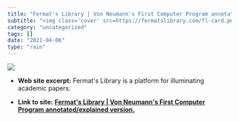 ```yaml
---
title: "Fermat's Library | Von Neumann's First Computer Program annotated/explained version."
subtitle: "<img class='cover' src=https://fermatslibrary.com/fl-card.png>"
category: "uncategorized"
tags: []
date: "2021-04-06"
type: "rain"
---
```

<img class="cover" src=https://fermatslibrary.com/fl-card.png>



* **Web site excerpt:** Fermat's Library is a platform for illuminating academic papers.

* **Link to site:** **[Fermat's Library | Von Neumann's First Computer Program annotated/explained version.](http://fermatslibrary.com/s/von-neumanns-first-computer-program)**